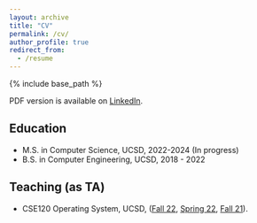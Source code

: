 ```yaml
---
layout: archive
title: "CV"
permalink: /cv/
author_profile: true
redirect_from:
  - /resume
---
```

{% include base_path %}

PDF version is available on [LinkedIn](https://www.linkedin.com/in/kaiyuan-wang-07b9831a4/details/featured/1635476512496/single-media-viewer/?profileId=ACoAAC_XiJ8B35G84AI3MslvipbYPqYrnzbZf1Q).

Education
---
- M.S. in Computer Science, UCSD, 2022-2024 (In progress)
- B.S. in Computer Engineering, UCSD, 2018 - 2022


Teaching (as TA)
---
- CSE120 Operating System, UCSD, ([Fall 22](https://cseweb.ucsd.edu/classes/fa22/cse120-a/), [Spring 22](https://cseweb.ucsd.edu/classes/sp22/cse120-a/?_ga=2.133051726.1396457279.1671684400-1654294573.1669541729), [Fall 21](https://cseweb.ucsd.edu/classes/fa21/cse120-a/)).




<!-- Work experience
======
This poor student doesn't started any internship yet...

* Summer 2015: Research Assistant
  * Github University
  * Duties included: Tagging issues
  * Supervisor: Professor Git -->

<!-- Teaching
======
  <ul>{% for post in site.teaching %}
    {% include archive-single-cv.html %}
  {% endfor %}</ul> -->

<!-- Skills
======
* Skill 1
* Skill 2
  * Sub-skill 2.1
  * Sub-skill 2.2
  * Sub-skill 2.3
* Skill 3 -->

<!-- Publications
======
  <ul>{% for post in site.publications %}
    {% include archive-single-cv.html %}
  {% endfor %}</ul> -->
  
<!-- Talks
======
  <ul>{% for post in site.talks %}
    {% include archive-single-talk-cv.html %}
  {% endfor %}</ul> -->
  
<!-- Service and leadership
======
* Currently signed in to 43 different slack teams -->
